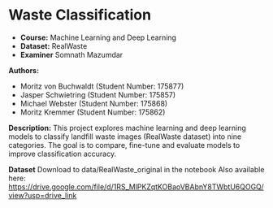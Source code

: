 # Waste Classification

- **Course:** Machine Learning and Deep Learning 
- **Dataset:** RealWaste 
- **Examiner** Somnath Mazumdar

**Authors:**  
- Moritz von Buchwaldt (Student Number: 175877)  
- Jasper Schwietring (Student Number: 175857)  
- Michael Webster (Student Number: 175868)  
- Moritz Kremmer (Student Number: 175862)

**Description:**
This project explores machine learning and deep learning models to classify landfill waste images (RealWaste dataset) into nine categories. The goal is to compare, fine-tune and evaluate models to improve classification accuracy.

**Dataset**
Download to data/RealWaste_original in the notebook
Also available here: https://drive.google.com/file/d/1RS_MlPKZqtKOBaoVBAbnY8TWbtU6QOGQ/view?usp=drive_link
